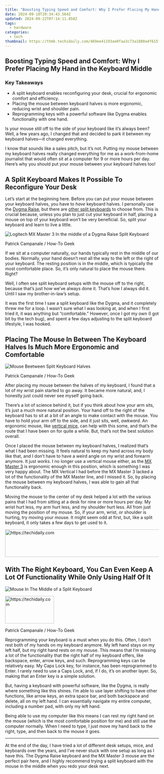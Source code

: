 ```yaml
---
title: "Boosting Typing Speed and Comfort: Why I Prefer Placing My Hand in the Keyboard Middle"
date: 2024-09-18T20:34:43.564Z
updated: 2024-09-22T07:14:11.858Z
tags:
  - hardware
categories:
  - tech
thumbnail: https://thmb.techidaily.com/469ee41193ae0faa3c73a1880a4f615f10f1abb6364e0dccb7651832a4251dcd.jpg
---
```


## Boosting Typing Speed and Comfort: Why I Prefer Placing My Hand in the Keyboard Middle

### Key Takeaways

* A split keyboard enables reconfiguring your desk, crucial for ergonomic comfort and efficiency.
* Placing the mouse between keyboard halves is more ergonomic, reducing wrist and shoulder pain.
* Reprogramming keys with a powerful software like Dygma enables functionality with one hand.

 Is your mouse still off to the side of your keyboard like it’s always been? Well, a few years ago, I changed that and decided to park it between my keyboard halves—it changed everything.

 I know that sounds like a sales pitch, but it’s not. Putting my mouse between my keyboard halves really changed everything for me as a work-from-home journalist that would often sit at a computer for 9 or more hours per day. Here’s why you should put your mouse between your keyboard halves too!

##  A Split Keyboard Makes It Possible To Reconfigure Your Desk

 Let’s start at the beginning here. Before you can put your mouse between your keyboard halves, you have to _have_ keyboard halves. I personally use the [Dygma Raise](https://dygma.com/pages/dygma-raise-2), but there are [other split keyboards](https://eaxpv-info.techidaily.com/new-2024-approved-from-footage-to-feature-making-youtube-thumbnails-mobile/) to choose from. This is crucial because, unless you plan to just cut your keyboard in half, placing a mouse on top of your keyboard won’t be very beneficial. So, split your keyboard and learn to live a little.

![Logitech MX Master 3 In the middle of a Dygma Raise Split Keyboard](https://static1.howtogeekimages.com/wordpress/wp-content/uploads/wm/2024/06/logitech-mx-master-3-in-the-middle-of-a-dygma-raise-split-keyboard.JPG) 

Patrick Campanale / How-To Geek

 If we sit at a computer naturally, our hands typically rest in the middle of our bodies. Normally, your hand doesn’t rest all the way to the left or the right of your keyboard. The resting position is in the middle, which is typically the most comfortable place. So, it’s only natural to place the mouse there. Right?

 Well, I often see split keyboard setups with the mouse off to the right, because that’s just how we’ve always done it. That’s how I always did it. Until I saw my brother-in-law’s setup.

 It was the first time I saw a split keyboard like the Dygma, and it completely threw me for a loop. I wasn’t sure what I was looking at, and when I first tried it, it was anything but “comfortable.” However, once I got my own (I got bit by the tech bug), and spent a few days adjusting to the split keyboard lifestyle, I was hooked.

##  Placing The Mouse In Between The Keyboard Halves Is Much More Ergonomic and Comfortable

![Mouse Beetween Split Keyboard Halves](https://static1.howtogeekimages.com/wordpress/wp-content/uploads/wm/2024/06/mouse-beetween-split-keyboard-halves.JPG) 

Patrick Campanale / How-To Geek

 After placing my mouse between the halves of my keyboard, I found that a lot of my wrist pain started to go away. It became more natural, and, I honestly just could never see myself going back.

 There’s a lot of science behind it, but if you think about how your arm sits, it’s just a much more natural position. Your hand off to the right of the keyboard has to sit at a bit of an angle to make contact with the mouse. You have to hold your arm off to the side, and it just sits, well, _awkward_. An ergonomic mouse, like [vertical mice](https://techno-recovery.techidaily.com/how-does-dts-play-fi-enhance-your-listening/), can help with this some, and that’s the route that I have been on for quite a while. But, that’s not the best solution overall.

 Once I placed the mouse between my keyboard halves, I realized that’s what I had been missing. It feels natural to keep my hand across my body like that, and I don’t have to have a weird angle on my wrist and forearm anymore. It just _works_. I no longer use a vertical mouse either, as the [MX Master 3](https://www.amazon.com/Logitech-MX-Master-3S-Graphite/dp/B09HM94VDS/?tag=hotoge-20&ascsubtag=UUhtgUeUpU2003533&asc%5Frefurl=https%3A%2F%2Fwww.howtogeek.com%2Fi-park-my-mouse-in-the-middle-of-my-keyboard-heres-why%2F&asc%5Fcampaign=Feed) is ergonomic enough in this position, which is something I was very happy about. The MX Vertical I had before the MX Master 3 lacked a lot of the functionality of the MX Master line, and I missed it. So, by placing the mouse between my keyboard halves, I was able to gain all that functionality back.

 Moving the mouse to the center of my desk helped a lot with the various pains that I had from sitting at a desk for nine or more hours per day. My wrist hurt less, my arm hurt less, and my shoulder hurt less. All from just moving the position of my mouse. So, if your arm, wrist, or shoulder is hurting, try moving your mouse. It might seem odd at first, but, like a split keyboard, it only takes a few days to get used to it.

<!-- affiliate ads begin -->
<a href="https://appsumo.8odi.net/c/5597632/2118322/7443" target="_top" id="2118322">
  <img src="//a.impactradius-go.com/display-ad/7443-2118322" border="0" alt="https://techidaily.com" width="728" height="90"/>
</a>
<img height="0" width="0" src="https://appsumo.8odi.net/i/5597632/2118322/7443" style="position:absolute;visibility:hidden;" border="0" />
<!-- affiliate ads end -->

##  With The Right Keyboard, You Can Even Keep A Lot Of Functionality While Only Using Half Of It

![Mouse In The Middle of a Split Keyboard](https://static1.howtogeekimages.com/wordpress/wp-content/uploads/wm/2024/06/mouse-in-the-middle-of-a-split-keyboard.JPG) 

<!-- affiliate ads begin -->
<a href="https://review-au.sjv.io/c/5597632/2098700/14409" target="_top" id="2098700">
  <img src="//a.impactradius-go.com/display-ad/14409-2098700" border="0" alt="https://techidaily.com" width="160" height="90"/>
</a>
<img height="0" width="0" src="https://review-au.sjv.io/i/5597632/2098700/14409" style="position:absolute;visibility:hidden;" border="0" />
<!-- affiliate ads end -->

Patrick Campanale / How-To Geek

 Reprogramming your keyboard is a must when you do this. Often, I don’t rest both of my hands on my keyboard anymore. My left hand stays on my left half, but my right hand rests on my mouse. This means that I’m missing a lot of the functionality that the right half of my keyboard offers, like backspace, enter, arrow keys, and such. Reprogramming keys can be relatively easy. My Caps Lock key, for instance, has been reprogrammed to Enter. I rarely need to use a Caps Lock, and, if I do, it’s on another layer. So, making that an Enter key is a simple solution.

 But, having a keyboard with powerful software, like the Dygma, is really where something like this shines. I’m able to use layer shifting to have other functions, like arrow keys, an extra space bar, and both backspace and delete, all on my left hand. I can essentially navigate my entire computer, including a number pad, with only my left hand.

 Being able to use my computer like this means I can rest my right hand on the mouse (which is the most comfortable position for me) and still use the computer normally. When I need to type, I just move my hand back to the right, type, and then back to the mouse it goes.

---

 At the end of the day, I have tried a lot of different desk setups, mice, and keyboards over the years, and I’ve never stuck with one setup as long as I have this. The Dygma Raise keyboard and the MX Master 3 mouse are the perfect pair here, and I highly recommend trying a split keyboard with the mouse in the middle when you redo your desk next.

<ins class="adsbygoogle"
     style="display:block"
     data-ad-format="autorelaxed"
     data-ad-client="ca-pub-7571918770474297"
     data-ad-slot="1223367746"></ins>

<ins class="adsbygoogle"
     style="display:block"
     data-ad-client="ca-pub-7571918770474297"
     data-ad-slot="8358498916"
     data-ad-format="auto"
     data-full-width-responsive="true"></ins>



